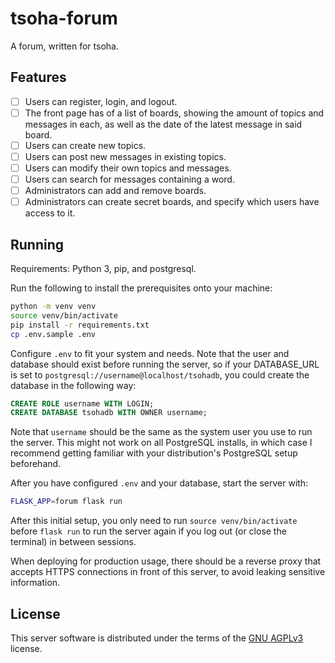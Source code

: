 # tsoha-forum
A forum, written for tsoha.

## Features

- [ ] Users can register, login, and logout.
- [ ] The front page has of a list of boards, showing the amount of
      topics and messages in each, as well as the date of the latest
      message in said board.
- [ ] Users can create new topics.
- [ ] Users can post new messages in existing topics.
- [ ] Users can modify their own topics and messages.
- [ ] Users can search for messages containing a word.
- [ ] Administrators can add and remove boards.
- [ ] Administrators can create secret boards, and specify which users
      have access to it.

## Running

Requirements: Python 3, pip, and postgresql.

Run the following to install the prerequisites onto your machine:

```sh
python -m venv venv
source venv/bin/activate
pip install -r requirements.txt
cp .env.sample .env
```

Configure `.env` to fit your system and needs. Note that the user and
database should exist before running the server, so if your
DATABASE_URL is set to `postgresql://username@localhost/tsohadb`, you
could create the database in the following way:

```sql
CREATE ROLE username WITH LOGIN;
CREATE DATABASE tsohadb WITH OWNER username;
```

Note that `username` should be the same as the system user you use to
run the server. This might not work on all PostgreSQL installs, in
which case I recommend getting familiar with your distribution's
PostgreSQL setup beforehand.

After you have configured `.env` and your database, start the server
with:

```sh
FLASK_APP=forum flask run
```

After this initial setup, you only need to run `source
venv/bin/activate` before `flask run` to run the server again if you
log out (or close the terminal) in between sessions.

When deploying for production usage, there should be a reverse proxy
that accepts HTTPS connections in front of this server, to avoid
leaking sensitive information.

## License
This server software is distributed under the terms of the [GNU
AGPLv3](LICENSE) license.
